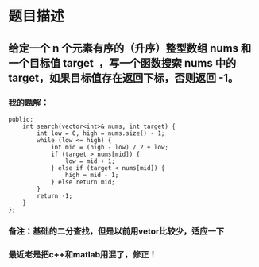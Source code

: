 # 题目描述
## 给定一个 n 个元素有序的（升序）整型数组 nums 和一个目标值 target  ，写一个函数搜索 nums 中的 target，如果目标值存在返回下标，否则返回 -1。
### 我的题解：
```class Solution {
public:
    int search(vector<int>& nums, int target) {
        int low = 0, high = nums.size() - 1;
        while (low <= high) {
            int mid = (high - low) / 2 + low;
            if (target > nums[mid]) {
                low = mid + 1;
            } else if (target < nums[mid]) {
                high = mid - 1;    
            } else return mid;
        }
        return -1;
    }
};
```
### **备注**：基础的二分查找，但是以前用vetor比较少，适应一下
### 最近老是把c++和matlab用混了，修正！